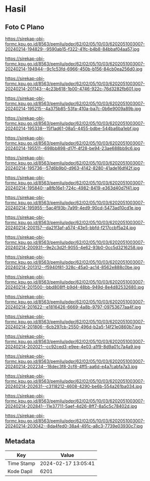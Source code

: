 # Hasil

## Foto C Plano

https://sirekap-obj-formc.kpu.go.id/8563/pemilu/pdpr/62/02/05/10/03/6202051003007-20240214-194829--9590ab15-f322-41fc-b4b8-84bbaf04aa57.jpg

https://sirekap-obj-formc.kpu.go.id/8563/pemilu/pdpr/62/02/05/10/03/6202051003007-20240214-194944--9c1c53fd-6966-450b-b156-84cb0ea256d0.jpg

https://sirekap-obj-formc.kpu.go.id/8563/pemilu/pdpr/62/02/05/10/03/6202051003007-20240214-201143--4c23b618-1b00-4746-922c-76d3282fb601.jpg

https://sirekap-obj-formc.kpu.go.id/8563/pemilu/pdpr/62/02/05/10/03/6202051003007-20240214-195215--4a375b85-53fa-410a-ba7c-0b6e9009a89b.jpg

https://sirekap-obj-formc.kpu.go.id/8563/pemilu/pdpr/62/02/05/10/03/6202051003007-20240214-195338--15f1ad61-08a5-4455-bdbe-544ba6ba1ebf.jpg

https://sirekap-obj-formc.kpu.go.id/8563/pemilu/pdpr/62/02/05/10/03/6202051003007-20240214-195511--698bb898-d17f-4f28-be94-23ae688bb9c6.jpg

https://sirekap-obj-formc.kpu.go.id/8563/pemilu/pdpr/62/02/05/10/03/6202051003007-20240214-195736--57d6b9b0-d963-4142-8280-41ade16df42f.jpg

https://sirekap-obj-formc.kpu.go.id/8563/pemilu/pdpr/62/02/05/10/03/6202051003007-20240214-195840--a8fb16e1-724c-4982-8419-e363d40d7f41.jpg

https://sirekap-obj-formc.kpu.go.id/8563/pemilu/pdpr/62/02/05/10/03/6202051003007-20240214-195955--5ac4f93b-7a99-4ed9-90cd-5473ad10cd1e.jpg

https://sirekap-obj-formc.kpu.go.id/8563/pemilu/pdpr/62/02/05/10/03/6202051003007-20240214-200157--da21f3af-a574-43e5-bbfd-f217ccbf5a24.jpg

https://sirekap-obj-formc.kpu.go.id/8563/pemilu/pdpr/62/02/05/10/03/6202051003007-20240214-200931--9e2c3d2f-9055-4e62-93b0-0cc5d3216258.jpg

https://sirekap-obj-formc.kpu.go.id/8563/pemilu/pdpr/62/02/05/10/03/6202051003007-20240214-201312--f5940f81-328c-45a0-ac14-8562e888c0be.jpg

https://sirekap-obj-formc.kpu.go.id/8563/pemilu/pdpr/62/02/05/10/03/6202051003007-20240214-201500--bbd808ff-b9d4-48bb-949d-8e4d82532680.jpg

https://sirekap-obj-formc.kpu.go.id/8563/pemilu/pdpr/62/02/05/10/03/6202051003007-20240214-201622--e1816426-6669-4a8b-9797-09753677aa4f.jpg

https://sirekap-obj-formc.kpu.go.id/8563/pemilu/pdpr/62/02/05/10/03/6202051003007-20240214-201806--6cb297cb-2550-496d-b2a5-14f21e0860b7.jpg

https://sirekap-obj-formc.kpu.go.id/8563/pemilu/pdpr/62/02/05/10/03/6202051003007-20240214-202021--cc92ced3-e9ee-4e03-a1f9-8d9a01c7a4a9.jpg

https://sirekap-obj-formc.kpu.go.id/8563/pemilu/pdpr/62/02/05/10/03/6202051003007-20240214-202234--18dec3f8-2cf8-4ff5-aa6d-e4a7cabfa7a3.jpg

https://sirekap-obj-formc.kpu.go.id/8563/pemilu/pdpr/62/02/05/10/03/6202051003007-20240214-202631--c3118212-4608-4290-be6b-554a261ba034.jpg

https://sirekap-obj-formc.kpu.go.id/8563/pemilu/pdpr/62/02/05/10/03/6202051003007-20240214-202841--11e37711-5aef-4d26-8ff7-8a5c5c78402d.jpg

https://sirekap-obj-formc.kpu.go.id/8563/pemilu/pdpr/62/02/05/10/03/6202051003007-20240214-203042--8da4fed0-38a4-491c-a8c3-7739e03930c7.jpg


## Metadata

| Key        | Value               |
| ---------- | ------------------- |
| Time Stamp | 2024-02-17 13:05:41 |
| Kode Dapil | 6201                |



